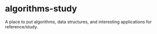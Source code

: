 # algorithms-study
A place to put algorithms, data structures, and interesting applications for reference/study.
